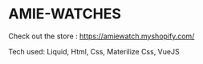 # AMIE-WATCHES

Check out the store : https://amiewatch.myshopify.com/ 

Tech used: Liquid, Html, Css, Materilize Css, VueJS
